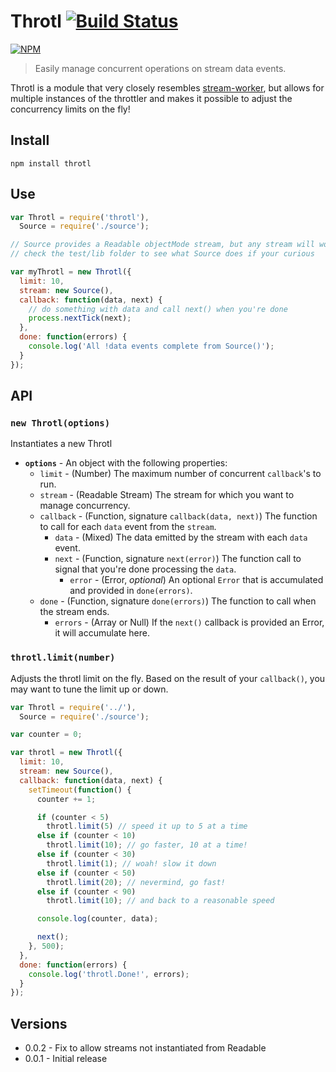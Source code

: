 # Throtl [![Build Status](https://secure.travis-ci.org/ben-bradley/throtl.png)](http://travis-ci.org/ben-bradley/throtl)

[![NPM](https://nodei.co/npm/throtl.png?downloads=true)](https://nodei.co/npm/throtl/)

> Easily manage concurrent operations on stream data events.

Throtl is a module that very closely resembles [stream-worker](https://github.com/goodeggs/stream-worker), but allows for multiple instances of the throttler and makes it possible to adjust the concurrency limits on the fly!

## Install

```
npm install throtl
```

## Use

```javascript
var Throtl = require('throtl'),
  Source = require('./source');

// Source provides a Readable objectMode stream, but any stream will work
// check the test/lib folder to see what Source does if your curious

var myThrotl = new Throtl({
  limit: 10,
  stream: new Source(),
  callback: function(data, next) {
    // do something with data and call next() when you're done
    process.nextTick(next);
  },
  done: function(errors) {
    console.log('All !data events complete from Source()');
  }
});
```

## API

### __`new Throtl(options)`__

Instantiates a new Throtl

- __`options`__ - An object with the following properties:
  - `limit` - (Number) The maximum number of concurrent `callback`'s to run.
  - `stream` - (Readable Stream) The stream for which you want to manage concurrency.
  - `callback` - (Function, signature `callback(data, next)`) The function to call for each `data` event from the `stream`.
    - `data` - (Mixed) The data emitted by the stream with each `data` event.
    - `next` - (Function, signature `next(error)`) The function call to signal that you're done processing the `data`.
      - `error` - (Error, _optional_) An optional `Error` that is accumulated and provided in `done(errors)`.
  - `done` - (Function, signature `done(errors)`) The function to call when the stream ends.
    - `errors` - (Array or Null) If the `next()` callback is provided an Error, it will accumulate here.

### __`throtl.limit(number)`__

Adjusts the throtl limit on the fly.  Based on the result of your `callback()`, you may want to tune the limit up or down.

```javascript
var Throtl = require('../'),
  Source = require('./source');

var counter = 0;

var throtl = new Throtl({
  limit: 10,
  stream: new Source(),
  callback: function(data, next) {
    setTimeout(function() {
      counter += 1;

      if (counter < 5)
        throtl.limit(5) // speed it up to 5 at a time
      else if (counter < 10)
        throtl.limit(10); // go faster, 10 at a time!
      else if (counter < 30)
        throtl.limit(1); // woah! slow it down
      else if (counter < 50)
        throtl.limit(20); // nevermind, go fast!
      else if (counter < 90)
        throtl.limit(10); // and back to a reasonable speed

      console.log(counter, data);

      next();
    }, 500);
  },
  done: function(errors) {
    console.log('throtl.Done!', errors);
  }
});
```

## Versions

- 0.0.2 - Fix to allow streams not instantiated from Readable
- 0.0.1 - Initial release
